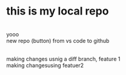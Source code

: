 # this is my local repo
<br> yooo <br>
new repo (button) from vs code to github

<br>making changes usnig a diff branch, feature 1
<br> making changesusing featuer2